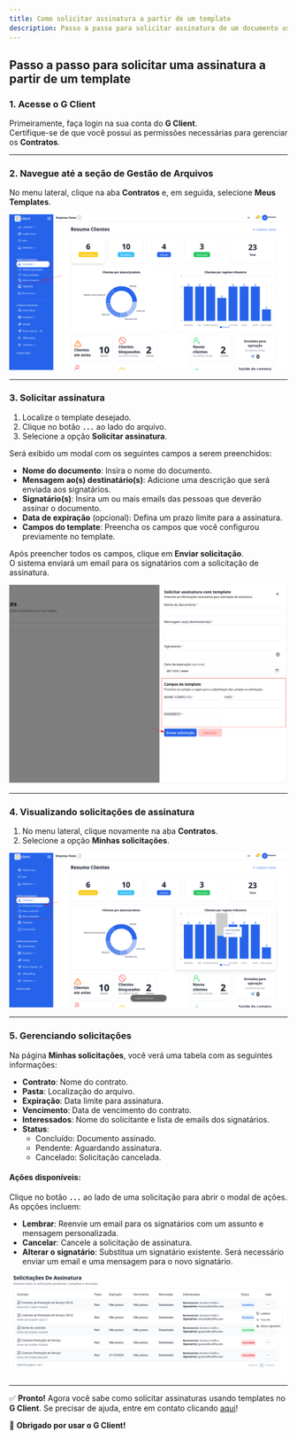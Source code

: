 ```yaml
---
title: Como solicitar assinatura a partir de um template
description: Passo a passo para solicitar assinatura de um documento usando um template no G Client.
---
```


## Passo a passo para solicitar uma assinatura a partir de um template

### 1. Acesse o G Client

Primeiramente, faça login na sua conta do **G Client**.  
Certifique-se de que você possui as permissões necessárias para gerenciar os **Contratos**.

---

### 2. Navegue até a seção de **Gestão de Arquivos**

No menu lateral, clique na aba **Contratos** e, em seguida, selecione **Meus Templates**.

![Ilustração de onde encontrar a aba Meus Templates](./img/signing-templates-solicitations/example-01.png)

---

### 3. Solicitar assinatura

1. Localize o template desejado.
2. Clique no botão **`...`** ao lado do arquivo.
3. Selecione a opção **Solicitar assinatura**.

Será exibido um modal com os seguintes campos a serem preenchidos:

- **Nome do documento**: Insira o nome do documento.
- **Mensagem ao(s) destinatário(s)**: Adicione uma descrição que será enviada aos signatários.
- **Signatário(s)**: Insira um ou mais emails das pessoas que deverão assinar o documento.
- **Data de expiração** (opcional): Defina um prazo limite para a assinatura.
- **Campos do template**: Preencha os campos que você configurou previamente no template.

Após preencher todos os campos, clique em **Enviar solicitação**.  
O sistema enviará um email para os signatários com a solicitação de assinatura.

![Exemplo descrito acima](./img/signing-templates-solicitations/example-02.png)

---

### 4. Visualizando solicitações de assinatura

1. No menu lateral, clique novamente na aba **Contratos**.
2. Selecione a opção **Minhas solicitações**.

![Exemplo descrito acima](./img/signing-solicitaion/example-03.png)

---

### 5. Gerenciando solicitações

Na página **Minhas solicitações**, você verá uma tabela com as seguintes informações:

- **Contrato**: Nome do contrato.
- **Pasta**: Localização do arquivo.
- **Expiração**: Data limite para assinatura.
- **Vencimento**: Data de vencimento do contrato.
- **Interessados**: Nome do solicitante e lista de emails dos signatários.
- **Status**:
  - <span className="text-green-600 font-bold">Concluído</span>: Documento assinado.
  - <span className="text-blue-600 font-bold">Pendente</span>: Aguardando assinatura.
  - <span className="text-red-600 font-bold">Cancelado</span>: Solicitação cancelada.

#### Ações disponíveis:

Clique no botão **`...`** ao lado de uma solicitação para abrir o modal de ações. As opções incluem:

- **Lembrar**: Reenvie um email para os signatários com um assunto e mensagem personalizada.
- **Cancelar**: Cancele a solicitação de assinatura.
- **Alterar o signatário**: Substitua um signatário existente. Será necessário enviar um email e uma mensagem para o novo signatário.

![Exemplo descrito acima](./img/signing-solicitaion/example-04.png)

---

✅ **Pronto!** Agora você sabe como solicitar assinaturas usando templates no **G Client**. Se precisar de ajuda, entre em contato clicando [aqui](https://api.whatsapp.com/send?phone=5544997046569&text=Preciso%20de%20ajuda%20sobre%20um%20tutorial)!

🎉 **Obrigado por usar o G Client!**
